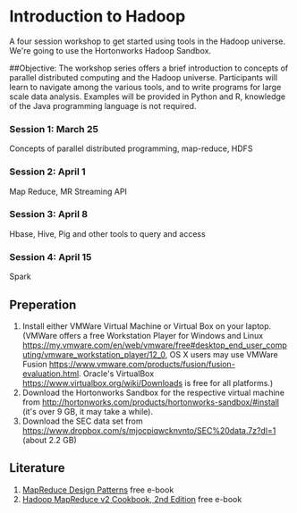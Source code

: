 # Introduction to Hadoop
A four session workshop to get started using tools in the Hadoop universe. We're going to use the Hortonworks Hadoop Sandbox.



##Objective:
The workshop series offers a brief introduction to concepts of parallel distributed computing and the Hadoop universe. Participants will learn to navigate among the various tools, and to write programs for large scale data analysis. Examples will be provided in Python and R, knowledge of the Java programming language is not required.

### Session 1: March 25
Concepts of parallel distributed programming, map-reduce, HDFS

### Session 2: April 1
Map Reduce, MR Streaming API

### Session 3: April 8
Hbase, Hive, Pig and other tools to query and access

### Session 4: April 15
Spark

## Preperation
1. Install either VMWare Virtual Machine or Virtual Box on your laptop. (VMWare offers a free Workstation Player for Windows and Linux https://my.vmware.com/en/web/vmware/free#desktop_end_user_computing/vmware_workstation_player/12_0, OS X users may use VMWare Fusion https://www.vmware.com/products/fusion/fusion-evaluation.html. Oracle's VirtualBox https://www.virtualbox.org/wiki/Downloads is free for all platforms.)
2. Download the Hortonworks Sandbox for the respective virtual machine from http://hortonworks.com/products/hortonworks-sandbox/#install (it's over 9 GB, it may take a while).
3. Download the SEC data set from https://www.dropbox.com/s/mjocpiqwcknvnto/SEC%20data.7z?dl=1 (about 2.2 GB)


## Literature
1. [MapReduce Design Patterns](http://it-ebooks.info/book/1264/) free e-book
2. [Hadoop MapReduce v2 Cookbook, 2nd Edition](http://it-ebooks.info/book/4891/) free e-book
